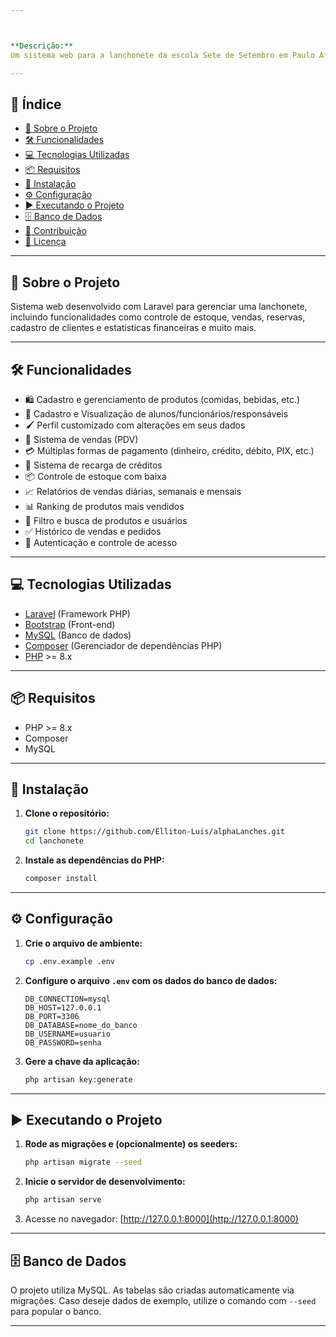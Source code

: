 ```yaml
---



**Descrição:**
Um sistema web para a lanchonete da escola Sete de Setembro em Paulo Afonso - BA, desenvolvido por estudantes do 3º período do curso de Sistema de Informações em parceria com a faculdade do mesmo grupo, UniRios também de Paulo Afonso - BA. Projeto realizado para melhorar a eficiência e promover a total eficácia das vendas de produtos alimentícios para os demais alunos.

---
```


## 📜 Índice

* [🚀 Sobre o Projeto](#-sobre-o-projeto)
* [🛠 Funcionalidades](#-funcionalidades)
* [💻 Tecnologias Utilizadas](#-tecnologias-utilizadas)
* [📦 Requisitos](#-requisitos)
* [🔧 Instalação](#-instalação)
* [⚙️ Configuração](#️-configuração)
* [▶️ Executando o Projeto](#️-executando-o-projeto)
* [🗄️ Banco de Dados](#️-banco-de-dados)
* [🙌 Contribuição](#-contribuição)
* [📄 Licença](#-licença)

---

## 🚀 Sobre o Projeto

Sistema web desenvolvido com Laravel para gerenciar uma lanchonete, incluindo funcionalidades como controle de estoque, vendas, reservas, cadastro de clientes e estatísticas financeiras e muito mais.

---

## 🛠 Funcionalidades

* 🛍️ Cadastro e gerenciamento de produtos (comidas, bebidas, etc.)
* 👤 Cadastro e Visualização de alunos/funcionários/responsáveis
* 🖌️ Perfil customizado com alterações em seus dados
* 🛒 Sistema de vendas (PDV)
* 💳 Múltiplas formas de pagamento (dinheiro, crédito, débito, PIX, etc.)
* 🏧 Sistema de recarga de créditos
* 📦 Controle de estoque com baixa
* 📈 Relatórios de vendas diárias, semanais e mensais
* 📊 Ranking de produtos mais vendidos
* 🔎 Filtro e busca de produtos e usuários
* ✅ Histórico de vendas e pedidos
* 🔐 Autenticação e controle de acesso

---

## 💻 Tecnologias Utilizadas

* [Laravel](https://laravel.com/) (Framework PHP)
* [Bootstrap](https://getbootstrap.com/) (Front-end)
* [MySQL](https://www.mysql.com/) (Banco de dados)
* [Composer](https://getcomposer.org/) (Gerenciador de dependências PHP)
* [PHP](https://www.php.net/) >= 8.x

---

## 📦 Requisitos

* PHP >= 8.x
* Composer
* MySQL

---

## 🔧 Instalação

1. **Clone o repositório:**

   ```bash
   git clone https://github.com/Elliton-Luis/alphaLanches.git
   cd lanchonete
   ```

2. **Instale as dependências do PHP:**

   ```bash
   composer install
   ```
---

## ⚙️ Configuração

1. **Crie o arquivo de ambiente:**

   ```bash
   cp .env.example .env
   ```

2. **Configure o arquivo `.env` com os dados do banco de dados:**

   ```
   DB_CONNECTION=mysql
   DB_HOST=127.0.0.1
   DB_PORT=3306
   DB_DATABASE=nome_do_banco
   DB_USERNAME=usuario
   DB_PASSWORD=senha
   ```

3. **Gere a chave da aplicação:**

   ```bash
   php artisan key:generate
   ```

---

## ▶️ Executando o Projeto

1. **Rode as migrações e (opcionalmente) os seeders:**

   ```bash
   php artisan migrate --seed
   ```

2. **Inicie o servidor de desenvolvimento:**

   ```bash
   php artisan serve
   ```

3. Acesse no navegador:
   [http://127.0.0.1:8000](http://127.0.0.1:8000)

---

## 🗄️ Banco de Dados

O projeto utiliza MySQL. As tabelas são criadas automaticamente via migrações. Caso deseje dados de exemplo, utilize o comando com `--seed` para popular o banco.

---
